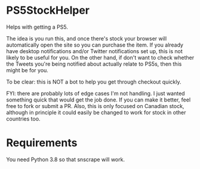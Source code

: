 # PS5StockHelper
Helps with getting a PS5.

The idea is you run this, and once there's stock your browser will automatically open the site so you can purchase the item. If you already have desktop notifications and/or Twitter notifications set up, this is not likely to be useful for you. On the other hand, if don't want to check whether the Tweets you're being notified about actually relate to PS5s, then this might be for you.

To be clear: this is NOT a bot to help you get through checkout quickly.

FYI: there are probably lots of edge cases I'm not handling. I just wanted something quick that would get the job done. If you can make it better, feel free to fork or submit a PR. Also, this is only focused on Canadian stock, although in principle it could easily be changed to work for stock in other countries too.

# Requirements
You need Python 3.8 so that snscrape will work.
